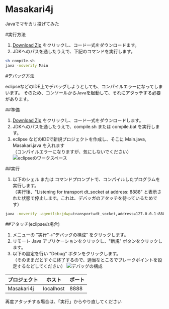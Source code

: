 # Masakari4j
Javaでマサカリ投げてみた

#実行方法

1. [Download Zip](https://github.com/YujiSoftware/Masakari4j/archive/master.zip) をクリックし、コード一式をダウンロードます。
2. JDKへのパスを通したうえで、下記のコマンドを実行します。

```sh
sh compile.sh
java -noverify Main
```

#デバッグ方法

eclipseなどのIDE上でデバッグしようとしても、コンパイルエラーになってしまいます。
そのため、コンソールからJavaを起動して、それにアタッチする必要があります。

##準備
 1. [Download Zip](https://github.com/YujiSoftware/Masakari4j/archive/master.zip) をクリックし、コード一式をダウンロードします。
 2. JDKへのパスを通したうえで、compile.sh または compile.bat を実行します。
 3. eclipse などのIDEで新規プロジェクトを作成し、そこに Main.java, Masakari.java を入れます  
 （コンパイルエラーになりますが、気にしないでください）  
![eclipseのワークスペース](https://raw.github.com/wiki/YujiSoftware/Masakari4j/images/eclipse.png)

##実行
 1. 以下のシェル または コマンドプロンプトで、コンパイルしたプログラムを実行します。  
（実行後、"Listening for transport dt_socket at address: 8888" と表示された状態で停止します。これは、デバッガのアタッチを待っているためです）

```sh
java -noverify -agentlib:jdwp=transport=dt_socket,address=127.0.0.1:8888,server=y,suspend=y Main
```

##アタッチ(eclipseの場合)
 1. メニューの "実行"→"デバッグの構成" をクリックします。
 2. リモート Java アプリケーションをクリックし、"新規" ボタンをクリックします。
 3. 以下の設定を行い "Debug" ボタンをクリックします。    
 （そのままだとすぐに終了するので、適当なところでブレークポイントを設定するなどしてください）
 ![デバッグの構成](https://raw.github.com/wiki/YujiSoftware/Masakari4j/images/DebugConfiguration.png)

|プロジェクト|ホスト|ポート|
|---|---|---|
|Masakari4j|localhost|8888|

再度アタッチする場合は、「実行」からやり直してください
